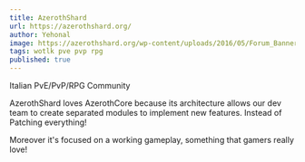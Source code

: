 ```yaml
---
title: AzerothShard
url: https://azerothshard.org/
author: Yehonal
image: https://azerothshard.org/wp-content/uploads/2016/05/Forum_Banner.png
tags: wotlk pve pvp rpg
published: true
---
```



Italian PvE/PvP/RPG Community


AzerothShard loves AzerothCore because its architecture allows our dev team to create separated modules to implement new features. Instead of Patching everything!

Moreover it's focused on a working gameplay, something that gamers really love!
